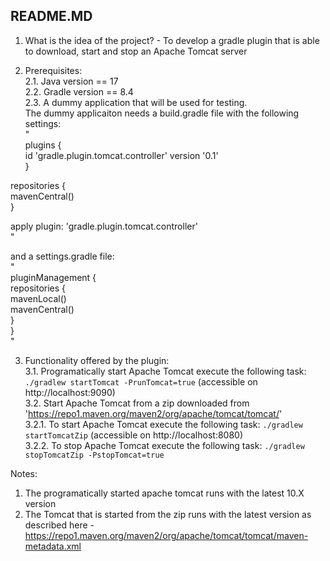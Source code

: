 README.MD
-------

1. What is the idea of the project?  - To develop a gradle plugin that is able to download, start and stop an Apache Tomcat server  
  
2. Prerequisites:  
2.1. Java version == 17  
2.2. Gradle version == 8.4  
2.3. A dummy application that will be used for testing.  
The dummy applicaiton needs a build.gradle file with the following settings:  
"  
plugins {  
    id 'gradle.plugin.tomcat.controller' version '0.1'  
}  
  
repositories {  
    mavenCentral()  
}  
  
apply plugin: 'gradle.plugin.tomcat.controller'  
"  
  
and a settings.gradle file:  
"  
pluginManagement {  
    repositories {  
        mavenLocal()  
        mavenCentral()  
    }  
}  
"  
  
3. Functionality offered by the plugin:  
3.1. Programatically start Apache Tomcat execute the following task: `./gradlew startTomcat -PrunTomcat=true` (accessible on http://localhost:9090)  
3.2. Start Apache Tomcat from a zip downloaded from 'https://repo1.maven.org/maven2/org/apache/tomcat/tomcat/'  
3.2.1. To start Apache Tomcat execute the following task: `./gradlew startTomcatZip` (accessible on http://localhost:8080)  
3.2.2. To stop Apache Tomcat execute the following task: `./gradlew stopTomcatZip -PstopTomcat=true`  
  
  
Notes:  
1. The programatically started apache tomcat runs with the latest 10.X version  
2. The Tomcat that is started from the zip runs with the latest version as described here - https://repo1.maven.org/maven2/org/apache/tomcat/tomcat/maven-metadata.xml  
